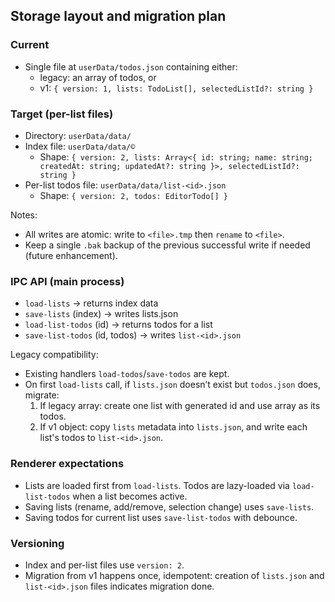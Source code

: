 ## Storage layout and migration plan

### Current
- Single file at `userData/todos.json` containing either:
  - legacy: an array of todos, or
  - v1: `{ version: 1, lists: TodoList[], selectedListId?: string }`

### Target (per-list files)
- Directory: `userData/data/`
- Index file: `userData/data/©`
  - Shape: `{ version: 2, lists: Array<{ id: string; name: string; createdAt: string; updatedAt?: string }>, selectedListId?: string }`
- Per-list todos file: `userData/data/list-<id>.json`
  - Shape: `{ version: 2, todos: EditorTodo[] }`

Notes:
- All writes are atomic: write to `<file>.tmp` then `rename` to `<file>`.
- Keep a single `.bak` backup of the previous successful write if needed (future enhancement).

### IPC API (main process)
- `load-lists` -> returns index data
- `save-lists` (index) -> writes lists.json
- `load-list-todos` (id) -> returns todos for a list
- `save-list-todos` (id, todos) -> writes `list-<id>.json`

Legacy compatibility:
- Existing handlers `load-todos`/`save-todos` are kept.
- On first `load-lists` call, if `lists.json` doesn’t exist but `todos.json` does, migrate:
  1) If legacy array: create one list with generated id and use array as its todos.
  2) If v1 object: copy `lists` metadata into `lists.json`, and write each list's todos to `list-<id>.json`.

### Renderer expectations
- Lists are loaded first from `load-lists`. Todos are lazy-loaded via `load-list-todos` when a list becomes active.
- Saving lists (rename, add/remove, selection change) uses `save-lists`.
- Saving todos for current list uses `save-list-todos` with debounce.

### Versioning
- Index and per-list files use `version: 2`.
- Migration from v1 happens once, idempotent: creation of `lists.json` and `list-<id>.json` files indicates migration done.


